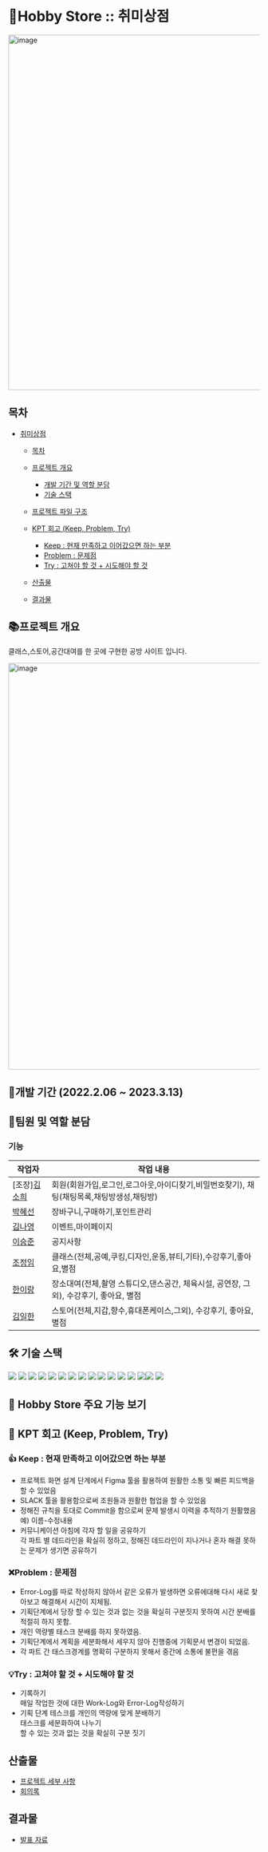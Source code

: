 # 🥕Hobby Store :: 취미상점
<img width="712" alt="image" src="https://user-images.githubusercontent.com/63274664/234850495-e63e84be-b1f2-421a-94d0-2a059e91cb93.png">  

## 목차

- [취미상점](#취미상점)
  - [목차](#목차)
  - [프로젝트 개요](#프로젝트-개요)
    - [개발 기간 및 역할 분담](#기능)
    - [기술 스택](#%EF%B8%8F-기술-스택)
  - [프로젝트 파일 구조](#프로젝트-파일-구조)
  - [KPT 회고 (Keep, Problem, Try)](#-kpt-회고-keep-problem-try)
    - [Keep :  현재 만족하고 이어갔으면 하는 부분](#-keep---현재-만족하고-이어갔으면-하는-부분)
    - [Problem : 문제점](#problem--문제점)
    - [Try : 고쳐야 할 것 + 시도해야 할 것 ](#try--고쳐야-할-것--시도해야-할-것)
  
  - [산출물](#산출물)
  - [결과물](#결과물)

## 📚프로젝트 개요
클래스,스토어,공간대여를 한 곳에 구현한 공방 사이트 입니다.

<img width="815" alt="image" src="https://user-images.githubusercontent.com/63274664/234852188-4277c9fe-8e15-40ba-b7b3-d75fa4dc588d.png">

## 📅개발 기간  (2022.2.06 ~ 2023.3.13)
## 🐣팀원 및 역할 분담
### 기능

|작업자|작업 내용|
|------|---|
|[조장][김소희](https://github.com/Dori-github)|회원(회원가입,로그인,로그아웃,아이디찾기,비밀번호찾기), 채팅(채팅목록,채팅방생성,채팅방) |
|[박혜선](https://github.com/phseon)|장바구니,구매하기,포인트관리 |
|[김나영](https://github.com/ch00)|이벤트,마이페이지 |
|[이승준](https://github.com/2seungjun97) |공지사항|
|[조정임](https://github.com/cjoungi)|클래스(전체,공예,쿠킹,디자인,운동,뷰티,기타),수강후기,좋아요,별점|
|[한이랑](https://github.com/HanIRang)|장소대여(전체,촬영 스튜디오,댄스공간, 체육시설, 공연장, 그외), 수강후기, 좋아요, 별점|
|[김일한](https://github.com/Secrethan)|스토어(전체,지갑,향수,휴대폰케이스,그외), 수강후기, 좋아요, 별점|

## 🛠️ 기술 스택
<img src="https://img.shields.io/badge/html-E34F26?style=for-the-badge&logo=html5&logoColor=white"> <img src="https://img.shields.io/badge/JAVA-007396?style=for-the-badge&logo=java&logoColor=white"> <img src="https://img.shields.io/badge/javascript-F7DF1E?style=for-the-badge&logo=javascript&logoColor=black">
<img src="https://img.shields.io/badge/jquery-0769AD?style=for-the-badge&logo=jquery&logoColor=white"> <img src="https://img.shields.io/badge/css-1572B6?style=for-the-badge&logo=css3&logoColor=white">
<img src="https://img.shields.io/badge/bootstrap-7952B3?style=for-the-badge&logo=bootstrap&logoColor=white"> <img src="https://img.shields.io/badge/oracle-F80000?style=for-the-badge&logo=oracle&logoColor=white"> 
<img src="https://img.shields.io/badge/github-181717?style=for-the-badge&logo=github&logoColor=white"> <img src="https://img.shields.io/badge/slack-4A154B?style=for-the-badge&logo=slack&logoColor=white"> <img src="https://img.shields.io/badge/diagrams.net-F08705?style=for-the-badge&logo=diagrams.net&logoColor=white"> <img src="https://img.shields.io/badge/Eclipse IDE-2C2255?style=for-the-badge&logo=Eclipse IDE&logoColor=white"> 
<img src="https://img.shields.io/badge/erd cloud-EA4AAA?style=for-the-badge&logo=erd cloud&logoColor=white"> <img src="https://img.shields.io/badge/jsp-8BC0D0?style=for-the-badge&logo=jsp&logoColor=white">
<img src="https://img.shields.io/badge/figma-F24E1E?style=for-the-badge&logo=figma&logoColor=white"><img src="https://img.shields.io/badge/apachetomcat-F8DC75?style=for-the-badge&logo=apachetomcat&logoColor=black">
<img src="https://img.shields.io/badge/springboot-6DB33F?style=for-the-badge&logo=springboot&logoColor=white">
## 🌠 Hobby Store 주요 기능 보기

##  📒 KPT 회고 (Keep, Problem, Try)
### 👍 Keep :  현재 만족하고 이어갔으면 하는 부분
- 프로젝트 화면 설계 단계에서 Figma 툴을 활용하여 원활한 소통 및 빠른 피드백을 할 수 있었음   
- SLACK 툴을 활용함으로써 조원들과 원활한 협업을 할 수 있었음  
- 정해진 규칙을 토대로 Commit을 함으로써 문제 발생시 이력을 추적하기 원활했음   
예) 이름-수정내용 
- 커뮤니케이션
아침에 각자 할 일을 공유하기  
각 파트 별 데드라인을 확실히 정하고, 정해진 데드라인이 지나거나 혼자 해결 못하는 문제가 생기면 공유하기  

### ❌Problem : 문제점
- Error-Log를 따로 작성하지 않아서 같은 오류가 발생하면 오류에대해 다시 새로 찾아보고 해결해서 시간이 지체됨.
- 기획단계에서 당장 할 수 있는 것과 없는 것을 확실히 구분짓지 못하여 시간 분배를 적절히 하지 못함.
- 개인 역량별 태스크 분배를 하지 못하였음.
- 기획단계에서 계획을 세분화해서 세우지 않아 진행중에 기획문서 변경이 되었음.
- 각 파트 간 태스크경계를 명확히 구분하지 못해서 중간에 소통에 불편을 겪음 

### 💡Try : 고쳐야 할 것 + 시도해야 할 것 
- 기록하기  
매일 작업한 것에 대한 Work-Log와 Error-Log작성하기  
- 기획 단계
테스크를 개인의 역량에 맞게 분배하기  
태스크를 세분화하여 나누기   
할 수 있는 것과 없는 것을 확실히 구분 짓기


## 산출물
- [프로젝트 세부 사항](https://www.notion.so/21c2e241ddab447fb29b69f2087a53f2)
- [회의록](https://www.notion.so/b25f6088573a415196a527ead0ce2666?v=599074e5f0594489b50789585f678fb2)<br>

## 결과물
- [발표 자료](https://www.notion.so/PPT-41cec578403e486196d5b19bea84b056)

 









